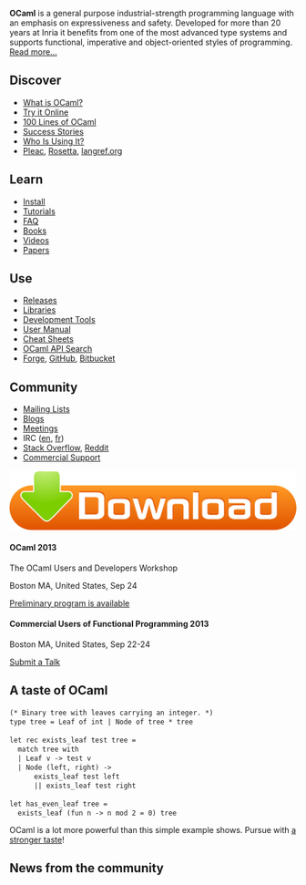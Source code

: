 **OCaml** is a general purpose industrial-strength programming language with an emphasis on expressiveness and safety. Developed for more than 20 years at Inria it benefits from one of the most advanced type systems and supports functional, imperative and object-oriented styles of programming. [Read more...](description.html)

Discover
--------

-   [What is OCaml?](description.html)
-   [Try it Online](http://try.ocamlpro.com/)
-   [100 Lines of OCaml](taste.html)
-   [Success Stories](success.html)
-   [Who Is Using It?](companies.html)
-   [Pleac](http://pleac.sourceforge.net/pleac_ocaml/), [Rosetta](http://rosettacode.org/wiki/Category:OCaml), [langref.org](http://langref.org/ocaml)

Learn
-----

-   [Install](install.html)
-   [Tutorials](tutorials/index.html)
-   [FAQ](faq.html)
-   [Books](books.html)
-   [Videos](videos.html)
-   [Papers](papers.html)

Use
---

-   [Releases](releases/)
-   [Libraries](libraries.html)
-   [Development Tools](dev_tools.html)
-   [User Manual](http://caml.inria.fr/pub/docs/manual-ocaml/)
-   [Cheat Sheets](cheat_sheets.html)
-   [OCaml API Search](http://search.ocaml.jp/)
-   [Forge](http://forge.ocamlcore.org/), [GitHub](https://github.com/languages/OCaml), [Bitbucket](https://bitbucket.org/repo/all?name=ocaml)

Community
---------

-   [Mailing Lists](mailing_lists.html)
-   [Blogs](planet/)
-   [Meetings](meetings/)
-   IRC ([en](irc://irc.freenode.net/ocaml), [fr](irc://irc.freenode.net/ocaml-fr))
-   [Stack Overflow](http://stackoverflow.com/questions/tagged?tagnames=ocaml), [Reddit](http://www.reddit.com/r/ocaml/)
-   [Commercial Support](support.html)

[![download](img/download-orange-green-arrow.svg)](install.html)

#### OCaml 2013

The OCaml Users and Developers Workshop

Boston MA, United States, Sep 24

[Preliminary program is available](meetings/ocaml/2013/program.html)

#### Commercial Users of Functional Programming 2013

Boston MA, United States, Sep 22-24

[Submit a Talk](http://cufp.org/2013cfp)

A taste of OCaml
----------------

~~~~ {.listing ml:content="ocaml noeval"}
(* Binary tree with leaves carrying an integer. *)
type tree = Leaf of int | Node of tree * tree

let rec exists_leaf test tree =
  match tree with
  | Leaf v -> test v
  | Node (left, right) ->
      exists_leaf test left
      || exists_leaf test right

let has_even_leaf tree =
  exists_leaf (fun n -> n mod 2 = 0) tree
~~~~

OCaml is a lot more powerful than this simple example shows. Pursue with [a stronger taste](taste.html)!

News from the community
-----------------------
